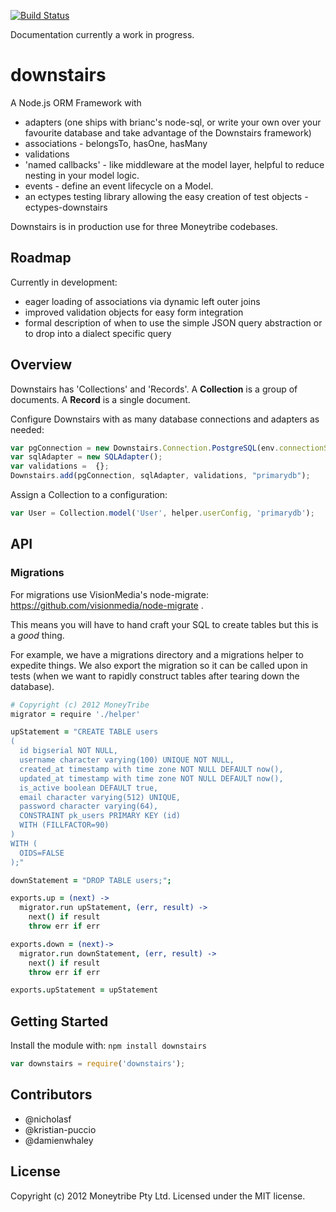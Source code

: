 [![Build Status](https://secure.travis-ci.org/moneytribeaustralia/downstairs.js.png)](http://travis-ci.org/moneytribeaustralia/downstairs.js)

Documentation currently a work in progress. 

# downstairs

A Node.js ORM Framework with 

  * adapters (one ships with brianc's node-sql, or write your own over your favourite database and take advantage of the Downstairs framework)
  * associations - belongsTo, hasOne, hasMany
  * validations
  * 'named callbacks' - like middleware at the model layer, helpful to reduce nesting in your model logic.
  * events - define an event lifecycle on a Model.
  * an ectypes testing library allowing the easy creation of test objects - ectypes-downstairs

Downstairs is in production use for three Moneytribe codebases.

## Roadmap

Currently in development:

* eager loading of associations via dynamic left outer joins
* improved validation objects for easy form integration
* formal description of when to use the simple JSON query abstraction or to drop into a dialect specific query 


## Overview

Downstairs has 'Collections' and 'Records'. A **Collection** is a group of documents. A **Record** is a single document.

Configure Downstairs with as many database connections and adapters as needed:

``` javascript
var pgConnection = new Downstairs.Connection.PostgreSQL(env.connectionString);
var sqlAdapter = new SQLAdapter();
var validations =  {};
Downstairs.add(pgConnection, sqlAdapter, validations, "primarydb");
```

Assign a Collection to a configuration:

``` javascript
var User = Collection.model('User', helper.userConfig, 'primarydb');
```

## API

### Migrations

For migrations use VisionMedia's node-migrate: https://github.com/visionmedia/node-migrate .

This means you will have to hand craft your SQL to create tables but this is a *good* thing.

For example, we have a migrations directory and a migrations helper to expedite things. We also export the migration so it can be called upon in tests (when we want to rapidly construct tables after tearing down the database).

``` coffeescript
# Copyright (c) 2012 MoneyTribe
migrator = require './helper'

upStatement = "CREATE TABLE users
(
  id bigserial NOT NULL,
  username character varying(100) UNIQUE NOT NULL,
  created_at timestamp with time zone NOT NULL DEFAULT now(),
  updated_at timestamp with time zone NOT NULL DEFAULT now(),
  is_active boolean DEFAULT true,
  email character varying(512) UNIQUE,
  password character varying(64),
  CONSTRAINT pk_users PRIMARY KEY (id)
  WITH (FILLFACTOR=90)
)
WITH (
  OIDS=FALSE
);"

downStatement = "DROP TABLE users;";

exports.up = (next) ->
  migrator.run upStatement, (err, result) ->
    next() if result
    throw err if err

exports.down = (next)->
  migrator.run downStatement, (err, result) ->
    next() if result
    throw err if err

exports.upStatement = upStatement
```

## Getting Started

Install the module with: `npm install downstairs`

``` javascript
var downstairs = require('downstairs');
```

## Contributors

  * @nicholasf
  * @kristian-puccio
  * @damienwhaley

## License
Copyright (c) 2012 Moneytribe Pty Ltd.
Licensed under the MIT license.
